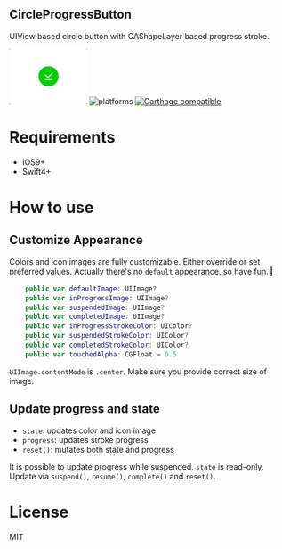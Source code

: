 CircleProgressButton
---
UIView based circle button with CAShapeLayer based progress stroke.

![](https://github.com/toshi0383/assets/blob/master/CircleProgressButton/circle-progress-button.gif)
![platforms](https://img.shields.io/badge/platforms-iOS-yellow.svg)
[![Carthage compatible](https://img.shields.io/badge/Carthage-compatible-4BC51D.svg?style=flat)](https://github.com/Carthage/Carthage)

# Requirements
- iOS9+
- Swift4+

# How to use

## Customize Appearance
Colors and icon images are fully customizable. Either override or set preferred values. Actually there's no `default` appearance, so have fun.👋

```swift
    public var defaultImage: UIImage?
    public var inProgressImage: UIImage?
    public var suspendedImage: UIImage?
    public var completedImage: UIImage?
    public var inProgressStrokeColor: UIColor?
    public var suspendedStrokeColor: UIColor?
    public var completedStrokeColor: UIColor?
    public var touchedAlpha: CGFloat = 0.5
```

`UIImage.contentMode` is `.center`. Make sure you provide correct size of image.

## Update progress and state
- `state`: updates color and icon image
- `progress`: updates stroke progress
- `reset()`: mutates both state and progress

It is possible to update progress while suspended.
`state` is read-only. Update via `suspend()`, `resume()`, `complete()` and `reset()`.

# License
MIT
